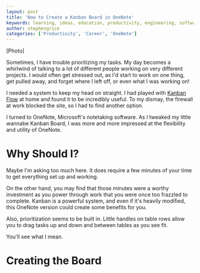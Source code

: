 ```yaml
---
layout: post
title: 'How to Create a Kanban Board in OneNote'
keywords: learning, ideas, education, productivity, engineering, software engineering, time management, kanban
author: stephengrice
categories: ['Productivity', 'Career', 'OneNote']
---
```


[Photo]

Sometimes, I have trouble prioritizing my tasks. My day becomes a whirlwind of talking to a lot of different people working on very different projects. I would often get stressed out, as I'd start to work on one thing, get pulled away, and forget where I left off, or even what I was working on!

I needed a system to keep my head on straight. I had played with [Kanban Flow]() at home and found it to be incredibly useful. To my dismay, the firewall at work blocked the site, so I had to find another option.

I turned to OneNote, Microsoft's notetaking software. As I tweaked my little wannabe Kanban Board, I was more and more impressed at the flexibility and utility of OneNote.

# Why Should I?

Maybe I'm asking too much here. It does require a few minutes of your time to get everything set up and working.

On the other hand, you may find that those minutes were a worthy investment as you power through work that you were once too frazzled to complete. Kanban is a powerful system, and even if it's heavily modified, this OneNote version could create some benefits for you.

Also, prioritization seems to be built in. Little handles on table rows allow you to drag tasks up and down and between tables as you see fit.

You'll see what I mean.

# Creating the Board
